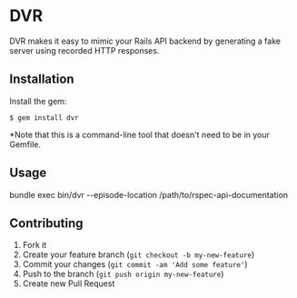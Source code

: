 # DVR

DVR makes it easy to mimic your Rails API backend by generating a fake server using recorded HTTP responses.

## Installation

Install the gem:

    $ gem install dvr

*Note that this is a command-line tool that doesn't need to be in your Gemfile.

## Usage

bundle exec bin/dvr --episode-location /path/to/rspec-api-documentation

## Contributing

1. Fork it
2. Create your feature branch (`git checkout -b my-new-feature`)
3. Commit your changes (`git commit -am 'Add some feature'`)
4. Push to the branch (`git push origin my-new-feature`)
5. Create new Pull Request
